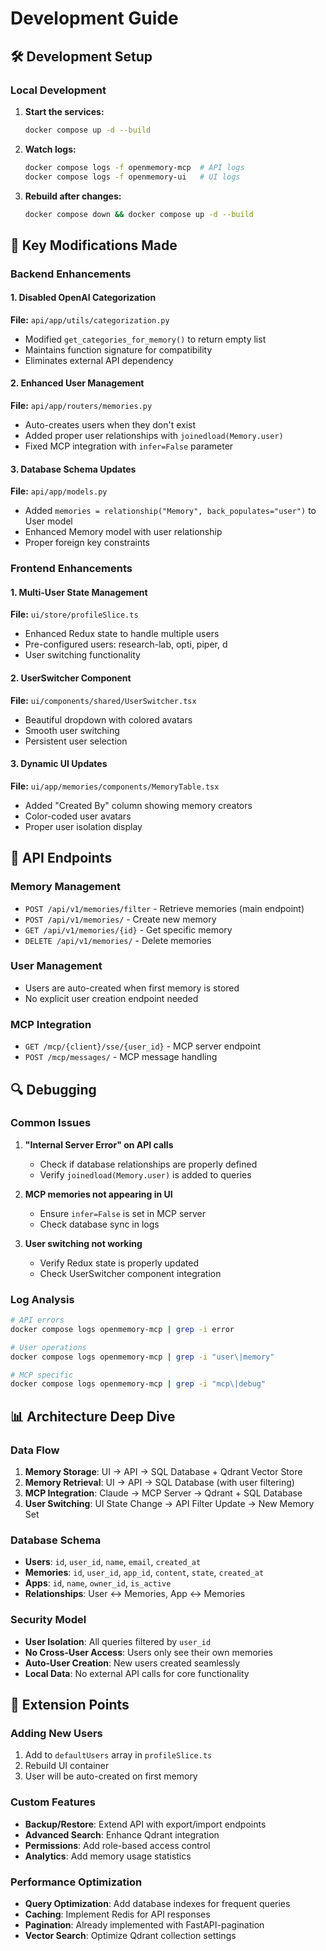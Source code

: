 # Development Guide

## 🛠️ Development Setup

### Local Development

1. **Start the services:**
   ```bash
   docker compose up -d --build
   ```

2. **Watch logs:**
   ```bash
   docker compose logs -f openmemory-mcp  # API logs
   docker compose logs -f openmemory-ui   # UI logs
   ```

3. **Rebuild after changes:**
   ```bash
   docker compose down && docker compose up -d --build
   ```

## 🔧 Key Modifications Made

### Backend Enhancements

#### 1. Disabled OpenAI Categorization
**File:** `api/app/utils/categorization.py`
- Modified `get_categories_for_memory()` to return empty list
- Maintains function signature for compatibility
- Eliminates external API dependency

#### 2. Enhanced User Management  
**File:** `api/app/routers/memories.py`
- Auto-creates users when they don't exist
- Added proper user relationships with `joinedload(Memory.user)`
- Fixed MCP integration with `infer=False` parameter

#### 3. Database Schema Updates
**File:** `api/app/models.py`
- Added `memories = relationship("Memory", back_populates="user")` to User model
- Enhanced Memory model with user relationship
- Proper foreign key constraints

### Frontend Enhancements

#### 1. Multi-User State Management
**File:** `ui/store/profileSlice.ts`
- Enhanced Redux state to handle multiple users
- Pre-configured users: research-lab, opti, piper, d
- User switching functionality

#### 2. UserSwitcher Component
**File:** `ui/components/shared/UserSwitcher.tsx`
- Beautiful dropdown with colored avatars
- Smooth user switching
- Persistent user selection

#### 3. Dynamic UI Updates
**File:** `ui/app/memories/components/MemoryTable.tsx`
- Added "Created By" column showing memory creators
- Color-coded user avatars
- Proper user isolation display

## 🚀 API Endpoints

### Memory Management
- `POST /api/v1/memories/filter` - Retrieve memories (main endpoint)
- `POST /api/v1/memories/` - Create new memory
- `GET /api/v1/memories/{id}` - Get specific memory
- `DELETE /api/v1/memories/` - Delete memories

### User Management
- Users are auto-created when first memory is stored
- No explicit user creation endpoint needed

### MCP Integration
- `GET /mcp/{client}/sse/{user_id}` - MCP server endpoint
- `POST /mcp/messages/` - MCP message handling

## 🔍 Debugging

### Common Issues

1. **"Internal Server Error" on API calls**
   - Check if database relationships are properly defined
   - Verify `joinedload(Memory.user)` is added to queries

2. **MCP memories not appearing in UI**
   - Ensure `infer=False` is set in MCP server
   - Check database sync in logs

3. **User switching not working**
   - Verify Redux state is properly updated
   - Check UserSwitcher component integration

### Log Analysis
```bash
# API errors
docker compose logs openmemory-mcp | grep -i error

# User operations
docker compose logs openmemory-mcp | grep -i "user\|memory"

# MCP specific
docker compose logs openmemory-mcp | grep -i "mcp\|debug"
```

## 📊 Architecture Deep Dive

### Data Flow
1. **Memory Storage**: UI → API → SQL Database + Qdrant Vector Store
2. **Memory Retrieval**: UI → API → SQL Database (with user filtering)
3. **MCP Integration**: Claude → MCP Server → Qdrant + SQL Database
4. **User Switching**: UI State Change → API Filter Update → New Memory Set

### Database Schema
- **Users**: `id`, `user_id`, `name`, `email`, `created_at`
- **Memories**: `id`, `user_id`, `app_id`, `content`, `state`, `created_at`
- **Apps**: `id`, `name`, `owner_id`, `is_active`
- **Relationships**: User ↔ Memories, App ↔ Memories

### Security Model
- **User Isolation**: All queries filtered by `user_id`
- **No Cross-User Access**: Users only see their own memories
- **Auto-User Creation**: New users created seamlessly
- **Local Data**: No external API calls for core functionality

## 🎯 Extension Points

### Adding New Users
1. Add to `defaultUsers` array in `profileSlice.ts`
2. Rebuild UI container
3. User will be auto-created on first memory

### Custom Features
- **Backup/Restore**: Extend API with export/import endpoints
- **Advanced Search**: Enhance Qdrant integration
- **Permissions**: Add role-based access control
- **Analytics**: Add memory usage statistics

### Performance Optimization
- **Query Optimization**: Add database indexes for frequent queries
- **Caching**: Implement Redis for API responses
- **Pagination**: Already implemented with FastAPI-pagination
- **Vector Search**: Optimize Qdrant collection settings
